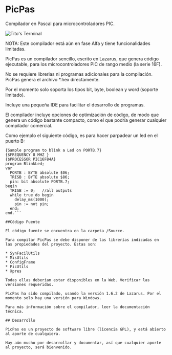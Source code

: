 PicPas
======
Compilador en Pascal para microcontroladores PIC. 

![Tito's Terminal](http://blog.pucp.edu.pe/blog/tito/wp-content/uploads/sites/610/2017/04/Sin-título.png "Título de la imagen")

NOTA: Este compilador está aún en fase Alfa y tiene funcionalidades limitadas.

PicPas es un compilador sencillo, escrito en Lazarus, que genera código ejecutable, para los microcontroladores PIC de rango medio (la serie 16F).

No se requiere librerias ni programas adicionales para la compilación. PicPas genera el archivo *.hex directamente.

Por el momento solo soporta los tipos bit, byte, boolean y word (soporte limitado). 

Incluye una pequeña IDE para facilitar el desarrollo de programas.

El compilador incluye opciones de optimización de código, de modo que genera un código bastante compacto, como el que podría generar cualquier compilador comercial.

Como ejemplo el siguiente código, es para hacer parpadear un led en el puerto B:

```
{Sample program to blink a Led on PORTB.7}
{$FREQUENCY 8 MHZ }
{$PROCESSOR PIC16F84A}
program BlinkLed;
var
  PORTB : BYTE absolute $06;
  TRISB : BYTE absolute $86;
  pin: bit absolute PORTB.7;
begin                          
  TRISB := 0;   //all outputs
  while true do begin
    delay_ms(1000);
    pin := not pin;
  end;
end.```

##Código Fuente

El código fuente se encuentra en la carpeta /Source.

Para compilar PicPas se debe disponer de las librerías indicadas en las propiedades del proyecto. Estas son:

* SynFacilUtils
* MisUtils
* ConfigFrame 
* PicUtils 
* Xpres 

Todas ellas deberían estar disponibles en la Web. Verificar las versiones requeridas.

PicPas ha sido compilado, usando la versión 1.6.2 de Lazarus. Por el momento solo hay una versión para Windows.

Para más información sobre el compilador, leer la documentación técnica.

## Desarrollo

PicPas es un proyecto de software libre (licencia GPL), y está abierto al aporte de cualquiera. 

Hay aún mucho por desarrollar y documentar, así que cualquier aporte al proyecto, será bienvenido.